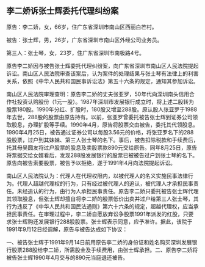 ## 李二娇诉张士辉委托代理纠纷案

原告：李二娇，女，66岁，住广东省深圳市南山区西丽白芒村。

被告：张士辉，男，26岁，广东省深圳市南山区外经公司业务员。

第三人：张士琴，女，23岁，住广东省深圳市南极路4号。

原告李二娇因与被告张士辉委托代理纠纷案，向广东省深圳市南山区人民法院提起诉讼。南山区人民法院审查该案后，认为案件的处理结果与张士琴有法律上的利害关系，依照《中华人民共和国民事诉讼法》第五十六条的规定，通知其参加诉讼。

南山区人民法院审理查明：原告李二娇的丈夫张亚罗，50年代向深圳南头信用合作社投资认购股份（1元一股）。1987年深圳市发展银行成立时，将上述二股转为股票180股。1990年分红、扩股时，180股又增至288股。原认股人张亚罗于1988年去世，288股的股票由原告持有。以前，张亚罗曾委托被告张士辉到证券公司领取股息，办理扩股等手续。1990年4月，原告将股票交由被告，委托其代领股息。1990年4月25日，被告通过证券公司以每股3.56元的价格，将张亚罗名下的288股股票，过户到其妹妹、第三人张士琴的名下。事后，被告扣除税款和手续费后，托其母吴圆友将过户股票的股息及卖股票款890元交给原告。同年8月25日，原告将票据交给女婿看后，发现288股发展银行的股票已被被告过户到张士琴的名下。原告向被告索要股票，被告予以拒绝，遂于1991年4月向法院提起诉讼。

南山区人民法院认为：代理人在代理权限内，以被代理人的名义实施民事法律行为。代理人超越代理权的行为，只有经过被代理人的追认，被代理人才承担民事责任。未经追认的行为，由行为人承担民事责任。原告李二娇只委托被告张士辉代理其领取股息，但张士辉却擅自将李二娇的股票低价出卖并过户给第三人张士琴，其行为违反了《中华人民共和国民法通则》第六十六条的规定，超越代理权，应当承担民事责任。在审理过程中，李二娇自愿放弃讼争股票1991年派发的红股，只要求张士辉购还发展银行288股股票。张士辉表示同意，应予准许。据此，该院于1991年9月12日经调解，原告与被告达成如下协议：

一、被告张士辉于1991年9月14日前用原告李二娇的身份证和姓名购买深圳发展银行股票288股给李二娇，所需股金及手续费用，由张士辉承担。二、原告李二娇将被告张士辉1990年4月交与的890元当庭退还被告。

